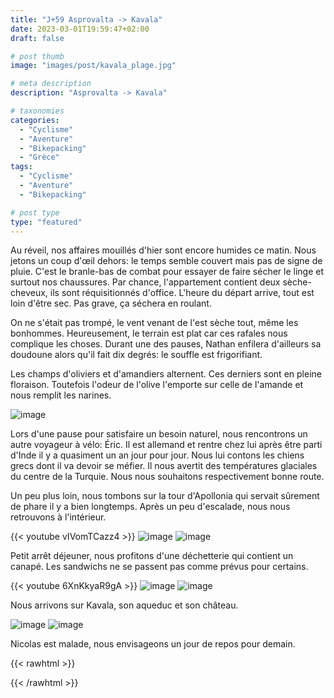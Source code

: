 ```yaml
---
title: "J+59 Asprovalta -> Kavala"
date: 2023-03-01T19:59:47+02:00
draft: false

# post thumb
image: "images/post/kavala_plage.jpg"

# meta description
description: "Asprovalta -> Kavala"

# taxonomies
categories:
  - "Cyclisme" 
  - "Aventure" 
  - "Bikepacking"
  - "Grèce" 
tags:
  - "Cyclisme" 
  - "Aventure" 
  - "Bikepacking" 

# post type
type: "featured"
---
```


Au réveil, nos affaires mouillés d'hier sont encore humides ce matin. Nous jetons un coup d'œil dehors: le temps semble couvert mais pas de signe de pluie. C'est le branle-bas de combat pour essayer de faire sécher le linge et surtout nos chaussures. Par chance, l'appartement contient deux sèche-cheveux, ils sont réquisitionnés d'office. L'heure du départ arrive, tout est loin d'être sec. Pas grave, ça séchera en roulant. 

On ne s'était pas trompé, le vent venant de l'est sèche tout, même les bonhommes. Heureusement, le terrain est plat car ces rafales nous complique les choses. Durant une des pauses, Nathan enfilera d'ailleurs sa doudoune alors qu'il fait dix degrés: le souffle est frigorifiant. 

Les champs d'oliviers et d'amandiers alternent. Ces derniers sont en pleine floraison. Toutefois l'odeur de l'olive l'emporte sur celle de l'amande et nous remplit les narines. 

![image](../../images/post/kavala_amandier.jpg)

Lors d'une pause pour satisfaire un besoin naturel, nous rencontrons un autre voyageur à vélo: Éric. Il est allemand et rentre chez lui après être parti d'Inde il y a quasiment un an jour pour jour. Nous lui contons les chiens grecs dont il va devoir se méfier. Il nous avertit des températures glaciales du centre de la Turquie. Nous nous souhaitons respectivement bonne route. 

Un peu plus loin, nous tombons sur la tour d'Apollonia qui servait sûrement de phare il y a bien longtemps. Après un peu d'escalade, nous nous retrouvons à l'intérieur.

{{< youtube vIVomTCazz4 >}}
![image](../../images/post/kavala_tour.jpg)
![image](../../images/post/kavala_fenetre.jpg)

Petit arrêt déjeuner, nous profitons d'une déchetterie qui contient un canapé. Les sandwichs ne se passent pas comme prévus pour certains. 

{{< youtube 6XnKkyaR9gA >}}
![image](../../images/post/kavala_ketchup.jpg)
![image](../../images/post/kavala_pain.jpg)

Nous arrivons sur Kavala, son aqueduc et son château. 

![image](../../images/post/kavala_muraille.jpg)
![image](../../images/post/kavala_aqueduc.jpg)

Nicolas est malade, nous envisageons un jour de repos pour demain. 

{{< rawhtml >}}
<div class="strava-embed-placeholder" data-embed-type="activity" data-embed-id="8643525884"></div><script src="https://strava-embeds.com/embed.js"></script>
{{< /rawhtml >}}
